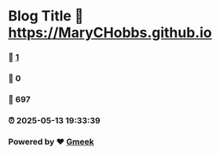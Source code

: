 # Blog Title :link: https://MaryCHobbs.github.io 
### :page_facing_up: [1](https://MaryCHobbs.github.io/tag.html) 
### :speech_balloon: 0 
### :hibiscus: 697 
### :alarm_clock: 2025-05-13 19:33:39 
### Powered by :heart: [Gmeek](https://github.com/Meekdai/Gmeek)
